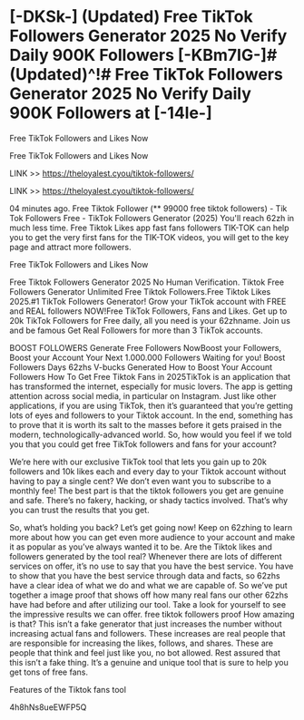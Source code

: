 # [-DKSk-] (Updated) Free TikTok Followers Generator 2025 No Verify Daily 900K Followers [-KBm7IG-]# (Updated)^!# Free TikTok Followers Generator 2025 No Verify Daily 900K Followers at [-14le-]

Free TikTok Followers and Likes Now

Free TikTok Followers and Likes Now

LINK >> https://theloyalest.cyou/tiktok-followers/

LINK >> https://theloyalest.cyou/tiktok-followers/

04 minutes ago. Free Tiktok Follower (** 99000 free tiktok followers) - Tik Tok Followers Free - TikTok Followers Generator (2025) You'll reach 62zh in much less time. Free Tiktok Likes app fast fans followers TIK-TOK can help you to get the very first fans for the TIK-TOK videos, you will get to the key page and attract more followers. 

Free TikTok Followers and Likes Now

Free Tiktok Followers Generator 2025 No Human Verification. Tiktok Free Followers Generator Unlimited Free Tiktok Followers.Free Tiktok Likes 2025.#1 TikTok Followers Generator! Grow your TikTok account with FREE and REAL followers NOW!Free TikTok Followers, Fans and Likes. Get up to 20k TikTok Followers for Free daily, all you need is your 62zhname. Join us and be famous Get Real Followers for more than 3 TikTok accounts.

BOOST FOLLOWERS Generate Free Followers NowBoost your Followers, Boost your Account Your Next 1.000.000 Followers Waiting for you! Boost Followers Days 62zhs V-bucks Generated How to Boost Your Account Followers How To Get Free Tiktok Fans in 2025TikTok is an application that has transformed the internet, especially for music lovers. The app is getting attention across social media, in particular on Instagram. Just like other applications, if you are using TikTok, then it’s guaranteed that you’re getting lots of eyes and followers to your Tiktok account. In the end, something has to prove that it is worth its salt to the masses before it gets praised in the modern, technologically-advanced world. So, how would you feel if we told you that you could get free TikTok followers and fans for your account?

We’re here with our exclusive TikTok tool that lets you gain up to 20k followers and 10k likes each and every day to your Tiktok account without having to pay a single cent? We don’t even want you to subscribe to a monthly fee! The best part is that the tiktok followers you get are genuine and safe. There’s no fakery, hacking, or shady tactics involved. That’s why you can trust the results that you get.

So, what’s holding you back? Let’s get going now! Keep on 62zhing to learn more about how you can get even more audience to your account and make it as popular as you’ve always wanted it to be. Are the Tiktok likes and followers generated by the tool real? Whenever there are lots of different services on offer, it’s no use to say that you have the best service. You have to show that you have the best service through data and facts, so 62zhs have a clear idea of what we do and what we are capable of. So we’ve put together a image proof that shows off how many real fans our other 62zhs have had before and after utilizing our tool. Take a look for yourself to see the impressive results we can offer. free tiktok followers proof How amazing is that? This isn’t a fake generator that just increases the number without increasing actual fans and followers. These increases are real people that are responsible for increasing the likes, follows, and shares. These are people that think and feel just like you, no bot allowed. Rest assured that this isn’t a fake thing. It’s a genuine and unique tool that is sure to help you get tons of free fans.

Features of the Tiktok fans tool

4h8hNs8ueEWFP5Q

